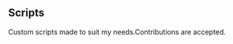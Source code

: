 ## Scripts
Custom scripts made to suit my needs.Contributions are accepted.

































































